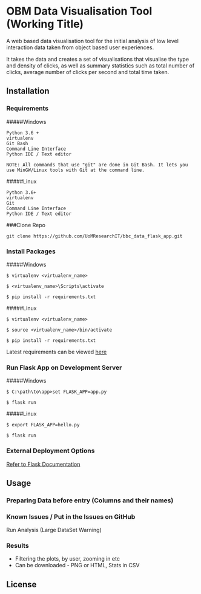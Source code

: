 # OBM Data Visualisation Tool (Working Title)
 
A web based data visualisation tool for the initial 
analysis of low level interaction data taken from object based user experiences. 

It takes the data and creates a set of visualisations that visualise the type and density 
of clicks, as well as summary statistics such as total number of clicks, average number of
clicks per second and total time taken.

## Installation

### Requirements

#####Windows

    Python 3.6 +
    virtualenv
    Git Bash
    Command Line Interface
    Python IDE / Text editor 

    NOTE: All commands that use "git" are done in Git Bash. It lets you use MinGW/Linux tools with Git at the command line. 

#####Linux 

    Python 3.6+
    virtualenv
    Git
    Command Line Interface
    Python IDE / Text editor
 
 ###Clone Repo 
 
 `git clone https://github.com/UoMResearchIT/bbc_data_flask_app.git`
 
 ### Install Packages
 
#####Windows

`$ virtualenv <virtualenv_name>`

`$ <virtualenv_name>\Scripts\activate`

`$ pip install -r requirements.txt`

#####Linux 

`$ virtualenv <virtualenv_name>`

`$ source <virtualenv_name>/bin/activate`

`$ pip install -r requirements.txt`

Latest requirements can be viewed [here](https://github.com/UoMResearchIT/bbc_data_flask_app/blob/master/requirements.txt)
 
### Run Flask App on Development Server 

#####Windows

`$ C:\path\to\app>set FLASK_APP=app.py`

`$ flask run`
 
#####Linux 
 
`$ export FLASK_APP=hello.py`

`$ flask run`

### External Deployment Options

[Refer to Flask Documentation ](http://flask.pocoo.org/docs/1.0/deploying/)
 
## Usage

### Preparing Data before entry (Columns and their names)

### Known Issues / Put in the Issues on GitHub
 
 Run Analysis (Large DataSet Warning)
 
 ### Results
 - Filtering the plots, by user, zooming in etc 
 - Can be downloaded - PNG or HTML, Stats in CSV
 
 ## License 
 
 